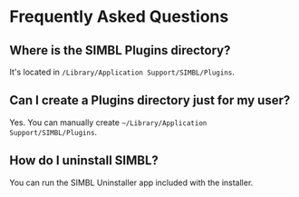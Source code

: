 # Frequently Asked Questions #


## Where is the SIMBL Plugins directory? ##

It's located in `/Library/Application Support/SIMBL/Plugins`.

## Can I create a Plugins directory just for my user? ##

Yes. You can manually create `~/Library/Application Support/SIMBL/Plugins`.

## How do I uninstall SIMBL? ##

You can run the SIMBL Uninstaller app included with the installer.